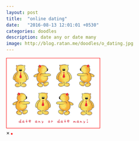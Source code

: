 ```yaml
---
layout: post
title:  "online dating"
date:   "2016-08-13 12:01:01 +0530"
categories: doodles
description: date any or date many
image: http://blog.ratan.me/doodles/o_dating.jpg
---
```

<img id="myImg" style="border: 1px solid #FF0000;" src="/doodles/o_dating.jpg" alt="" width="50%" height="50%">

<div id="myModal" class="modal">
  <span class="close">×</span>
  <img class="modal-content" id="img01" style="border: 2px solid #FF0000;">
  <div id="caption"></div>
</div>
